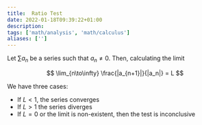 ```yaml
---
title:  Ratio Test
date: 2022-01-18T09:39:22+01:00
description: 
tags: ['math/analysis', 'math/calculus']
aliases: ['']
---
```

Let $\sum a_n$ be a series such that $a_n \neq 0$. Then, calculating the limit 

$$
\lim_{n\to\infty} \frac{|a_{n+1}|}{|a_n|} = L
$$

We have three cases: 

* If $L < 1$, the series converges
* If $L > 1$ the series diverges
* If $L = 0$ or the limit is non-existent, then the test is inconclusive

